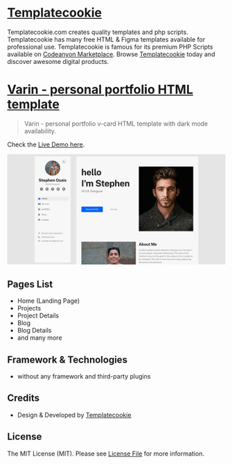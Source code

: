 # [Templatecookie](https://templatecookie.com)
Templatecookie.com creates quality templates and php scripts. Templatecookie has many free HTML & Figma templates available for professional use. Templatecookie is famous for its premium PHP Scripts available on [Codeanyon Marketplace](https://codecanyon.net/user/templatecookie). Browse [Templatecookie](https://templatecookie.com) today and discover awesome digital products.

# [Varin - personal portfolio HTML template](https://www.templatecookie.com/products)

> Varin - personal portfolio v-card HTML template with dark mode availability.

Check the [Live Demo here](https://varin-vcard-html.netlify.app/).

![](screenshot.png)

## Pages List
- Home (Landing Page)
- Projects
- Project Details
- Blog
- Blog Details
- and many more


## Framework & Technologies
- without any framework and third-party plugins

## Credits
- Design & Developed by [Templatecookie](https://templatecookie.com)

## License
The MIT License (MIT). Please see [License File](LICENSE.md) for more information.

